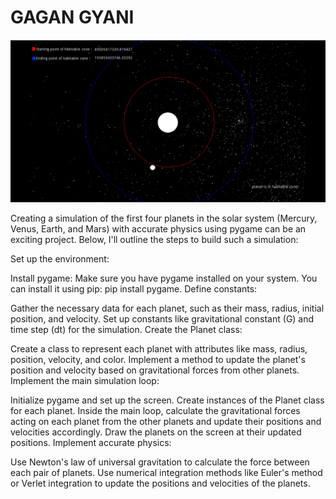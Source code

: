 
# GAGAN GYANI

<img src="gagangyani.PNG">

Creating a simulation of the first four planets in the solar system (Mercury, Venus, Earth, and Mars) with accurate physics using pygame can be an exciting project. Below, I'll outline the steps to build such a simulation:

Set up the environment:

Install pygame: Make sure you have pygame installed on your system. You can install it using pip: pip install pygame.
Define constants:

Gather the necessary data for each planet, such as their mass, radius, initial position, and velocity.
Set up constants like gravitational constant (G) and time step (dt) for the simulation.
Create the Planet class:

Create a class to represent each planet with attributes like mass, radius, position, velocity, and color.
Implement a method to update the planet's position and velocity based on gravitational forces from other planets.
Implement the main simulation loop:

Initialize pygame and set up the screen.
Create instances of the Planet class for each planet.
Inside the main loop, calculate the gravitational forces acting on each planet from the other planets and update their positions and velocities accordingly.
Draw the planets on the screen at their updated positions.
Implement accurate physics:

Use Newton's law of universal gravitation to calculate the force between each pair of planets.
Use numerical integration methods like Euler's method or Verlet integration to update the positions and velocities of the planets.
<img>